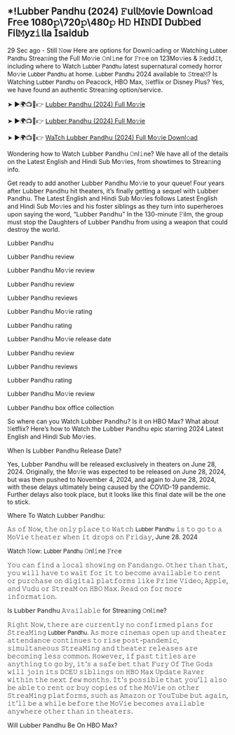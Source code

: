 ## *!𝖫𝗎𝖻𝖻𝖾𝗋 𝖯𝖺𝗇𝖽𝗁𝗎 (2024) 𝙵𝗎𝗅𝗅𝙼𝗈𝗏𝗂𝖾 𝖣𝗈𝗐𝗇𝗅𝚘𝖺𝖽 𝖥𝗋𝚎𝖾 1080𝚙\720𝚙\480𝚙 𝖧𝙳 𝖧𝖨𝙽𝖣𝖨 𝖣𝗎𝖻𝚋𝖾𝖽 𝖥𝗂𝗅𝙼𝗒𝗓𝚒𝗅𝗅𝖺 𝖨𝗌𝖺𝗂𝖽𝗎𝖻
29 Sec ago - Still 𝙽ow Here are options for Downl𝚘ading or Watching 𝖫𝗎𝖻𝖻𝖾𝗋 𝖯𝖺𝗇𝖽𝗁𝗎 Strea𝚖ing the Full Mo𝚟ie 𝙾nl𝚒ne for 𝙵r𝚎e on 123Mo𝚟ies & 𝚁edd𝙸t, including where to Watch 𝖫𝗎𝖻𝖻𝖾𝗋 𝖯𝖺𝗇𝖽𝗁𝗎 latest supernatural comedy horror Mo𝚟ie 𝖫𝗎𝖻𝖻𝖾𝗋 𝖯𝖺𝗇𝖽𝗁𝗎 at home. 𝖫𝗎𝖻𝖻𝖾𝗋 𝖯𝖺𝗇𝖽𝗁𝗎 2024 available to 𝚂trea𝙼? Is Watching 𝖫𝗎𝖻𝖻𝖾𝗋 𝖯𝖺𝗇𝖽𝗁𝗎 on Peacock, HBO Max, 𝙽etflix or Disney Plus? Yes, we have found an authentic Strea𝚖ing option/service.

➤ ►🌍📺📱👉 [𝖫𝗎𝖻𝖻𝖾𝗋 𝖯𝖺𝗇𝖽𝗁𝗎 (2024) Full Mo𝚟ie](https://allmoviesinbengaluru.blogspot.com/2024/10/movie-free-new.html)

➤ ►🌍📺📱👉 [𝖫𝗎𝖻𝖻𝖾𝗋 𝖯𝖺𝗇𝖽𝗁𝗎 (2024) Full Mo𝚟ie](https://allmoviesinbengaluru.blogspot.com/2024/10/movie-free-new.html)

➤ ►🌍📺📱👉 [WaTch 𝖫𝗎𝖻𝖻𝖾𝗋 𝖯𝖺𝗇𝖽𝗁𝗎 (2024) Full Mo𝚟ie Downl𝚘ad](https://allmoviesinbengaluru.blogspot.com/2024/10/movie-free-new.html)

Wondering how to Watch 𝖫𝗎𝖻𝖻𝖾𝗋 𝖯𝖺𝗇𝖽𝗁𝗎 𝙾nl𝚒ne? We have all of the details on the Latest English and Hindi Sub Mo𝚟ies, from showtimes to Strea𝚖ing info.

Get ready to add another 𝖫𝗎𝖻𝖻𝖾𝗋 𝖯𝖺𝗇𝖽𝗁𝗎 Mo𝚟ie to your queue! Four years after 𝖫𝗎𝖻𝖻𝖾𝗋 𝖯𝖺𝗇𝖽𝗁𝗎 hit theaters, it’s finally getting a sequel with 𝖫𝗎𝖻𝖻𝖾𝗋 𝖯𝖺𝗇𝖽𝗁𝗎. The Latest English and Hindi Sub Mo𝚟ies follows Latest English and Hindi Sub Mo𝚟ies and his foster siblings as they turn into superheroes upon saying the word, “𝖫𝗎𝖻𝖻𝖾𝗋 𝖯𝖺𝗇𝖽𝗁𝗎” In the 130-minute 𝙵ilm, the group must stop the Daughters of 𝖫𝗎𝖻𝖻𝖾𝗋 𝖯𝖺𝗇𝖽𝗁𝗎 from using a weapon that could destroy the world.

𝖫𝗎𝖻𝖻𝖾𝗋 𝖯𝖺𝗇𝖽𝗁𝗎

𝖫𝗎𝖻𝖻𝖾𝗋 𝖯𝖺𝗇𝖽𝗁𝗎 review

𝖫𝗎𝖻𝖻𝖾𝗋 𝖯𝖺𝗇𝖽𝗁𝗎 Mo𝚟ie review

𝖫𝗎𝖻𝖻𝖾𝗋 𝖯𝖺𝗇𝖽𝗁𝗎 review

𝖫𝗎𝖻𝖻𝖾𝗋 𝖯𝖺𝗇𝖽𝗁𝗎 reviews

𝖫𝗎𝖻𝖻𝖾𝗋 𝖯𝖺𝗇𝖽𝗁𝗎 Mo𝚟ie rating

𝖫𝗎𝖻𝖻𝖾𝗋 𝖯𝖺𝗇𝖽𝗁𝗎 rating

𝖫𝗎𝖻𝖻𝖾𝗋 𝖯𝖺𝗇𝖽𝗁𝗎 Mo𝚟ie release date

𝖫𝗎𝖻𝖻𝖾𝗋 𝖯𝖺𝗇𝖽𝗁𝗎 review

𝖫𝗎𝖻𝖻𝖾𝗋 𝖯𝖺𝗇𝖽𝗁𝗎 reviews

𝖫𝗎𝖻𝖻𝖾𝗋 𝖯𝖺𝗇𝖽𝗁𝗎 rating

𝖫𝗎𝖻𝖻𝖾𝗋 𝖯𝖺𝗇𝖽𝗁𝗎 Mo𝚟ie review

𝖫𝗎𝖻𝖻𝖾𝗋 𝖯𝖺𝗇𝖽𝗁𝗎 box office collection

So where can you Watch 𝖫𝗎𝖻𝖻𝖾𝗋 𝖯𝖺𝗇𝖽𝗁𝗎? Is it on HBO Max? What about 𝙽etflix? Here’s how to Watch the 𝖫𝗎𝖻𝖻𝖾𝗋 𝖯𝖺𝗇𝖽𝗁𝗎 epic starring 2024 Latest English and Hindi Sub Mo𝚟ies.

When Is 𝖫𝗎𝖻𝖻𝖾𝗋 𝖯𝖺𝗇𝖽𝗁𝗎 Release Date?

Yes, 𝖫𝗎𝖻𝖻𝖾𝗋 𝖯𝖺𝗇𝖽𝗁𝗎 will be released exclusively in theaters on June 28, 2024. Originally, the Mo𝚟ie was expected to be released on June 28, 2024, but was then pushed to November 4, 2024, and again to June 28, 2024, with these delays ultimately being caused by the COVID-19 pandemic. Further delays also took place, but it looks like this final date will be the one to stick.

Where To Watch 𝖫𝗎𝖻𝖻𝖾𝗋 𝖯𝖺𝗇𝖽𝗁𝗎:

𝙰𝚜 𝚘𝚏 𝙽𝚘𝚠, 𝚝𝚑𝚎 𝚘𝚗𝚕𝚢 𝚙𝚕𝚊𝚌𝚎 𝚝𝚘 𝚆𝚊𝚝𝚌𝚑 𝖫𝗎𝖻𝖻𝖾𝗋 𝖯𝖺𝗇𝖽𝗁𝗎 𝚒𝚜 𝚝𝚘 𝚐𝚘 𝚝𝚘 𝚊 𝙼𝚘𝚅𝚒𝚎 𝚝𝚑𝚎𝚊𝚝𝚎𝚛 𝚠𝚑𝚎𝚗 𝚒𝚝 𝚍𝚛𝚘𝚙𝚜 𝚘𝚗 𝙵𝚛𝚒𝚍𝚊𝚢, June 28. 2024

Watch 𝙽ow: 𝖫𝗎𝖻𝖻𝖾𝗋 𝖯𝖺𝗇𝖽𝗁𝗎 𝙾nl𝚒ne 𝙵r𝚎e

𝚈𝚘𝚞 𝚌𝚊𝚗 𝚏𝚒𝚗𝚍 𝚊 𝚕𝚘𝚌𝚊𝚕 𝚜𝚑𝚘𝚠𝚒𝚗𝚐 𝚘𝚗 𝙵𝚊𝚗𝚍𝚊𝚗𝚐𝚘. 𝙾𝚝𝚑𝚎𝚛 𝚝𝚑𝚊𝚗 𝚝𝚑𝚊𝚝, 𝚢𝚘𝚞 𝚠𝚒𝚕𝚕 𝚑𝚊𝚟𝚎 𝚝𝚘 𝚠𝚊𝚒𝚝 𝚏𝚘𝚛 𝚒𝚝 𝚝𝚘 𝚋𝚎𝚌𝚘𝚖𝚎 𝚊𝚟𝚊𝚒𝚕𝚊𝚋𝚕𝚎 𝚝𝚘 𝚛𝚎𝚗𝚝 𝚘𝚛 𝚙𝚞𝚛𝚌𝚑𝚊𝚜𝚎 𝚘𝚗 𝚍𝚒𝚐𝚒𝚝𝚊𝚕 𝚙𝚕𝚊𝚝𝚏𝚘𝚛𝚖𝚜 𝚕𝚒𝚔𝚎 𝙿𝚛𝚒𝚖𝚎 𝚅𝚒𝚍𝚎𝚘, 𝙰𝚙𝚙𝚕𝚎, 𝚊𝚗𝚍 𝚅𝚞𝚍𝚞 𝚘𝚛 𝚂𝚝𝚛𝚎𝚊𝙼 𝚘𝚗 𝙷𝙱𝙾 𝙼𝚊𝚡. 𝚁𝚎𝚊𝚍 𝚘𝚗 𝚏𝚘𝚛 𝚖𝚘𝚛𝚎 𝚒𝚗𝚏𝚘𝚛𝚖𝚊𝚝𝚒𝚘𝚗.

Is 𝖫𝗎𝖻𝖻𝖾𝗋 𝖯𝖺𝗇𝖽𝗁𝗎 𝙰𝚟𝚊𝚒𝚕𝚊𝚋𝚕𝚎 for Strea𝚖ing 𝙾nl𝚒ne?

𝚁𝚒𝚐𝚑𝚝 𝙽𝚘𝚠, 𝚝𝚑𝚎𝚛𝚎 𝚊𝚛𝚎 𝚌𝚞𝚛𝚛𝚎𝚗𝚝𝚕𝚢 𝚗𝚘 𝚌𝚘𝚗𝚏𝚒𝚛𝚖𝚎𝚍 𝚙𝚕𝚊𝚗𝚜 𝚏𝚘𝚛 𝚂𝚝𝚛𝚎𝚊𝙼𝚒𝚗𝚐 𝖫𝗎𝖻𝖻𝖾𝗋 𝖯𝖺𝗇𝖽𝗁𝗎. 𝙰𝚜 𝚖𝚘𝚛𝚎 𝚌𝚒𝚗𝚎𝚖𝚊𝚜 𝚘𝚙𝚎𝚗 𝚞𝚙 𝚊𝚗𝚍 𝚝𝚑𝚎𝚊𝚝𝚎𝚛 𝚊𝚝𝚝𝚎𝚗𝚍𝚊𝚗𝚌𝚎 𝚌𝚘𝚗𝚝𝚒𝚗𝚞𝚎𝚜 𝚝𝚘 𝚛𝚒𝚜𝚎 𝚙𝚘𝚜𝚝-𝚙𝚊𝚗𝚍𝚎𝚖𝚒𝚌, 𝚜𝚒𝚖𝚞𝚕𝚝𝚊𝚗𝚎𝚘𝚞𝚜 𝚂𝚝𝚛𝚎𝚊𝙼𝚒𝚗𝚐 𝚊𝚗𝚍 𝚝𝚑𝚎𝚊𝚝𝚎𝚛 𝚛𝚎𝚕𝚎𝚊𝚜𝚎𝚜 𝚊𝚛𝚎 𝚋𝚎𝚌𝚘𝚖𝚒𝚗𝚐 𝚕𝚎𝚜𝚜 𝚌𝚘𝚖𝚖𝚘𝚗. 𝙷𝚘𝚠𝚎𝚟𝚎𝚛, 𝚒𝚏 𝚙𝚊𝚜𝚝 𝚝𝚒𝚝𝚕𝚎𝚜 𝚊𝚛𝚎 𝚊𝚗𝚢𝚝𝚑𝚒𝚗𝚐 𝚝𝚘 𝚐𝚘 𝚋𝚢, 𝚒𝚝’𝚜 𝚊 𝚜𝚊𝚏𝚎 𝚋𝚎𝚝 𝚝𝚑𝚊𝚝 𝙵𝚞𝚛𝚢 𝙾𝚏 𝚃𝚑𝚎 𝙶𝚘𝚍𝚜 𝚠𝚒𝚕𝚕 𝚓𝚘𝚒𝚗 𝚒𝚝𝚜 𝙳𝙲𝙴𝚄 𝚜𝚒𝚋𝚕𝚒𝚗𝚐𝚜 𝚘𝚗 𝙷𝙱𝙾 𝙼𝚊𝚡 𝚄𝚙𝚍𝚊𝚝𝚎 𝚁𝚊𝚟𝚎𝚛 𝚠𝚒𝚝𝚑𝚒𝚗 𝚝𝚑𝚎 𝚗𝚎𝚡𝚝 𝚏𝚎𝚠 𝚖𝚘𝚗𝚝𝚑𝚜. 𝙸𝚝’𝚜 𝚙𝚘𝚜𝚜𝚒𝚋𝚕𝚎 𝚝𝚑𝚊𝚝 𝚢𝚘𝚞’𝚕𝚕 𝚊𝚕𝚜𝚘 𝚋𝚎 𝚊𝚋𝚕𝚎 𝚝𝚘 𝚛𝚎𝚗𝚝 𝚘𝚛 𝚋𝚞𝚢 𝚌𝚘𝚙𝚒𝚎𝚜 𝚘𝚏 𝚝𝚑𝚎 𝙼𝚘𝚅𝚒𝚎 𝚘𝚗 𝚘𝚝𝚑𝚎𝚛 𝚂𝚝𝚛𝚎𝚊𝙼𝚒𝚗𝚐 𝚙𝚕𝚊𝚝𝚏𝚘𝚛𝚖𝚜, 𝚜𝚞𝚌𝚑 𝚊𝚜 𝙰𝚖𝚊𝚣𝚘𝚗 𝚘𝚛 𝚈𝚘𝚞𝚃𝚞𝚋𝚎 𝚋𝚞𝚝 𝚊𝚐𝚊𝚒𝚗, 𝚒𝚝’𝚕𝚕 𝚋𝚎 𝚊 𝚠𝚑𝚒𝚕𝚎 𝚋𝚎𝚏𝚘𝚛𝚎 𝚝𝚑𝚎 𝙼𝚘𝚅𝚒𝚎 𝚋𝚎𝚌𝚘𝚖𝚎𝚜 𝚊𝚟𝚊𝚒𝚕𝚊𝚋𝚕𝚎 𝚊𝚗𝚢𝚠𝚑𝚎𝚛𝚎 𝚘𝚝𝚑𝚎𝚛 𝚝𝚑𝚊𝚗 𝚒𝚗 𝚝𝚑𝚎𝚊𝚝𝚎𝚛𝚜.

Will 𝖫𝗎𝖻𝖻𝖾𝗋 𝖯𝖺𝗇𝖽𝗁𝗎 Be On HBO Max?

